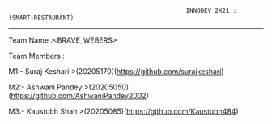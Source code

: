                                                      INNODEV 2K21 : (SMART-RESTAURANT)
 -----------------------------------------------------------------------------------------------------------------------------------------------------------------------------
  Team Name :<BRAVE_WEBERS>
  
  Team Members :
  
  M1:- Suraj Keshari >(20205170)(https://github.com/surajkeshari)
  
  M2:- Ashwani Pandey >(20205050)(https://github.com/AshwaniPandey2002)
  
  M3:- Kaustubh Shah >(20205085)(https://github.com/Kaustubh484)

